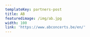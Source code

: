 ```yaml
---
templateKey: partners-post
title: AB
featuredimage: /img/ab.jpg
width: 100
link: 'https://www.abconcerts.be/en/'
---
```

